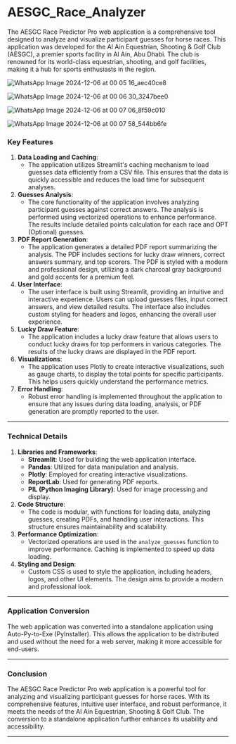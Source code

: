 # AESGC_Race_Analyzer
The AESGC Race Predictor Pro web application is a comprehensive tool designed to analyze and visualize participant guesses for horse races. This application was developed for the Al Ain Equestrian, Shooting & Golf Club (AESGC), a premier sports facility in Al Ain, Abu Dhabi. The club is renowned for its world-class equestrian, shooting, and golf facilities, making it a hub for sports enthusiasts in the region.


![WhatsApp Image 2024-12-06 at 00 05 16_aec40ce8](https://github.com/user-attachments/assets/66a6bec9-165c-4919-a00d-8e3991e5587d)

![WhatsApp Image 2024-12-06 at 00 06 30_3247bee0](https://github.com/user-attachments/assets/c6be7fda-6a58-4382-afec-30b164ff758a)

![WhatsApp Image 2024-12-06 at 00 07 06_8f59c010](https://github.com/user-attachments/assets/2f7df250-86d0-49eb-a3b1-50432a2c0bd5)

![WhatsApp Image 2024-12-06 at 00 07 58_544bb6fe](https://github.com/user-attachments/assets/56764f76-6dc3-4013-85ad-4eaa4bfd6ab6)

### Key Features

1. **Data Loading and Caching**:
    - The application utilizes Streamlit's caching mechanism to load guesses data efficiently from a CSV file. This ensures that the data is quickly accessible and reduces the load time for subsequent analyses.
2. **Guesses Analysis**:
    - The core functionality of the application involves analyzing participant guesses against correct answers. The analysis is performed using vectorized operations to enhance performance. The results include detailed points calculation for each race and OPT (Optional) guesses.
3. **PDF Report Generation**:
    - The application generates a detailed PDF report summarizing the analysis. The PDF includes sections for lucky draw winners, correct answers summary, and top scorers. The PDF is styled with a modern and professional design, utilizing a dark charcoal gray background and gold accents for a premium feel.
4. **User Interface**:
    - The user interface is built using Streamlit, providing an intuitive and interactive experience. Users can upload guesses files, input correct answers, and view detailed results. The interface also includes custom styling for headers and logos, enhancing the overall user experience.
5. **Lucky Draw Feature**:
    - The application includes a lucky draw feature that allows users to conduct lucky draws for top performers in various categories. The results of the lucky draws are displayed in the PDF report.
6. **Visualizations**:
    - The application uses Plotly to create interactive visualizations, such as gauge charts, to display the total points for specific participants. This helps users quickly understand the performance metrics.
7. **Error Handling**:
    - Robust error handling is implemented throughout the application to ensure that any issues during data loading, analysis, or PDF generation are promptly reported to the user.

---

### Technical Details

1. **Libraries and Frameworks**:
    - **Streamlit**: Used for building the web application interface.
    - **Pandas**: Utilized for data manipulation and analysis.
    - **Plotly**: Employed for creating interactive visualizations.
    - **ReportLab**: Used for generating PDF reports.
    - **PIL (Python Imaging Library)**: Used for image processing and display.
2. **Code Structure**:
    - The code is modular, with functions for loading data, analyzing guesses, creating PDFs, and handling user interactions. This structure ensures maintainability and scalability.
3. **Performance Optimization**:
    - Vectorized operations are used in the `analyze_guesses` function to improve performance. Caching is implemented to speed up data loading.
4. **Styling and Design**:
    - Custom CSS is used to style the application, including headers, logos, and other UI elements. The design aims to provide a modern and professional look.

---

### Application Conversion

The web application was converted into a standalone application using Auto-Py-to-Exe (PyInstaller). This allows the application to be distributed and used without the need for a web server, making it more accessible for end-users.

---

### Conclusion

The AESGC Race Predictor Pro web application is a powerful tool for analyzing and visualizing participant guesses for horse races. With its comprehensive features, intuitive user interface, and robust performance, it meets the needs of the Al Ain Equestrian, Shooting & Golf Club. The conversion to a standalone application further enhances its usability and accessibility.

---
